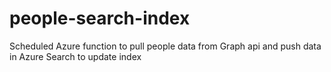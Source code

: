 # people-search-index
Scheduled Azure function to pull people data from Graph api and push data in Azure Search to update index
